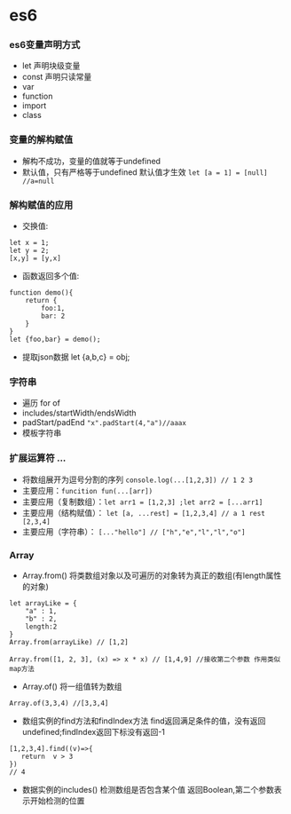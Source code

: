 # es6

###  es6变量声明方式
- let 声明块级变量
- const 声明只读常量
- var
- function
- import
- class 

### 变量的解构赋值
- 解构不成功，变量的值就等于undefined
- 默认值，只有严格等于undefined 默认值才生效 `let [a = 1] = [null] //a=null`

### 解构赋值的应用
- 交换值:
```
let x = 1;
let y = 2;
[x,y] = [y,x]
```
- 函数返回多个值:
```
function demo(){
    return {
        foo:1,
        bar: 2
    }
}
let {foo,bar} = demo();
```
- 提取json数据
let {a,b,c} = obj;

### 字符串
- 遍历 for of 
- includes/startWidth/endsWidth
- padStart/padEnd `"x".padStart(4,"a")//aaax`
- 模板字符串 

### 扩展运算符 ...
- 将数组展开为逗号分割的序列 `console.log(...[1,2,3]) // 1 2 3`
- 主要应用：`funcition fun(...[arr])`
- 主要应用（复制数组）：`let arr1 = [1,2,3] ;let arr2 = [...arr1]`
- 主要应用（结构赋值）： `let [a, ...rest] = [1,2,3,4] // a 1 rest [2,3,4]`
- 主要应用（字符串）： `[..."hello"] // ["h","e","l","l","o"]`

### Array
- Array.from() 将类数组对象以及可遍历的对象转为真正的数组(有length属性的对象)
```
let arrayLike = {
    "a" : 1,
    "b" : 2,
    length:2
}
Array.from(arrayLike) // [1,2]

Array.from([1, 2, 3], (x) => x * x) // [1,4,9] //接收第二个参数 作用类似map方法
```

- Array.of() 将一组值转为数组 
```
Array.of(3,3,4) //[3,3,4]
```
- 数组实例的find方法和findIndex方法 find返回满足条件的值，没有返回undefined;findIndex返回下标没有返回-1
```
[1,2,3,4].find((v)=>{
   return  v > 3
})
// 4
```
- 数据实例的includes() 检测数组是否包含某个值 返回Boolean,第二个参数表示开始检测的位置